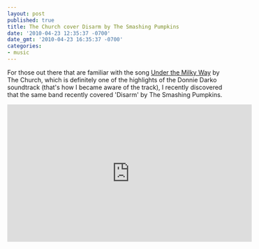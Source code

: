 ```yaml
---
layout: post
published: true
title: The Church cover Disarm by The Smashing Pumpkins
date: '2010-04-23 12:35:37 -0700'
date_gmt: '2010-04-23 16:35:37 -0700'
categories:
- music
---
```


For those out there that are familiar with the song [Under the Milky Way](https://www.youtube.com/watch?v=pWxJEIz7sSA)
by The Church, which is definitely one of the highlights of the Donnie Darko soundtrack (that's how I became aware of
the track), I recently discovered that the same band recently covered 'Disarm' by The Smashing Pumpkins.

<iframe width="560" height="315" src="https://www.youtube.com/embed/9njDlY5MOxc" frameborder="0" allowfullscreen></iframe>
